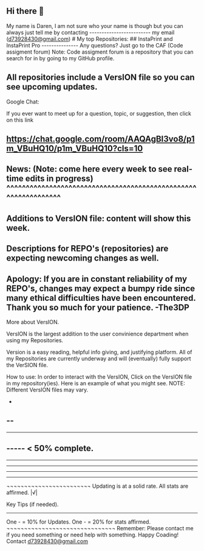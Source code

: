 ## Hi there 👋
  My name is Daren,
   I am not sure who
    your name is though
      but you can always
       just tell me by contacting
       ------------------------- my email (d73928430@gmail.com) 
       # My top Repositories:
       ## InstaPrint and
          InstaPrint Pro
          ---------------
          Any questions? Just go to the CAF
          (Code assigment forum)
          Note: Code assigment forum is a repository 
          that you can search for in by going
          to my GitHub profile.
##

All repositories include a VersION file so you can see upcoming updates.
------------------------------------------------------------------------
Google Chat:

If you ever want to meet up for a question, topic,
or suggestion, then click on this link
##
https://chat.google.com/room/AAQAgBI3vo8/p1m_VBuHQ10/p1m_VBuHQ10?cls=10
------------------------------------------------------------------------
News: 
(Note: come here every week to see real-time edits in progress)
^^^^^^^^^^^^^^^^^^^^^^^^^^^^^^^^^^^^^^^^^^^^^^^^^^^^^^^^^^^^^^^
--------------------------------------------------------------
Additions to VersION file:
content will show this week.
----------------------------
Descriptions for REPO's (repositories)
are expecting newcoming changes as well.
----------------------------------------
Apology: If you are in constant reliability of my REPO's,
changes may expect a bumpy ride since many ethical difficulties 
have been encountered. 
Thank you so much for your patience. -The3DP
--------------------------------------------
More about VersION.

VersION is the largest addition to the user convinience
department when using my Repositories. 

Version is a easy reading, helpful info giving, and
justifying platform. All of my Repositories are currently underway 
and will (eventually) fully support the VerSION file.

How to use: In order to interact with the VersION, Click on 
the VersION file in my repository(ies). Here is an example of what
you might see.  NOTE: Different VersION files may vary.

-
--
---
----
----- < 50% complete.
------
-------
--------
---------
----------
¬¬¬¬¬¬¬¬¬¬¬¬¬¬¬¬¬¬¬¬¬¬¬¬
Updating is at a solid rate.
All stats are affirmed.
        |√| 

Key Tips (if needed).
**********************
One - = 10% for Updates.
One - = 20% for stats affirmed.
¬¬¬¬¬¬¬¬¬¬¬¬¬¬¬¬¬¬¬¬¬¬¬¬¬¬¬¬¬¬¬
Remember: Please contact me if you 
need something or need help with something.
Happy Coading! Contact d73928430@gmail.com











